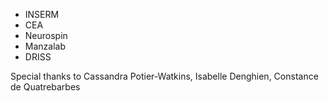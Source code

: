 * INSERM 
* CEA 
* Neurospin
* Manzalab
* DRISS

Special thanks to Cassandra Potier-Watkins, Isabelle Denghien, Constance de Quatrebarbes 
